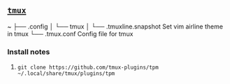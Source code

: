 ## [`tmux`](https://tmux.github.io/)

~
├── .config
│   └── tmux
│       └── .tmuxline.snapshot  Set vim airline theme in tmux
└── .tmux.conf                  Config file for tmux

### Install notes

1. `git clone https://github.com/tmux-plugins/tpm ~/.local/share/tmux/plugins/tpm`
